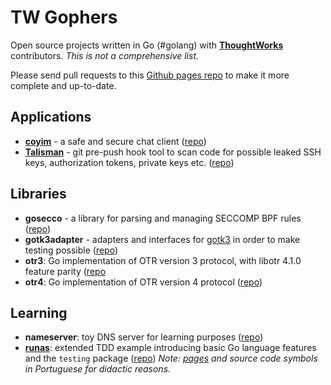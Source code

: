 # TW Gophers

Open source projects written in Go (#golang) with [__ThoughtWorks__](https://www.thoughtworks.com/) contributors. _This is not a comprehensive list_.

Please send pull requests to this [Github pages repo](https://github.com/twgophers/twgophers.github.io) to make it more complete and up-to-date.

## Applications

* [__coyim__](https://coy.im) - a safe and secure chat client ([repo](https://github.com/twstrike/coyim))
* [__Talisman__](https://thoughtworks.github.io/talisman/) - git pre-push hook tool to scan code for possible leaked SSH keys, authorization tokens, private keys etc. ([repo](https://github.com/thoughtworks/talisman))


## Libraries

* __gosecco__ - a library for parsing and managing SECCOMP BPF rules ([repo](https://github.com/twtiger/gosecco))
* __gotk3adapter__ - adapters and interfaces for [gotk3](https://github.com/gotk3/gotk3) in order to make testing possible ([repo]())
* __otr3__: Go implementation of OTR version 3 protocol, with libotr 4.1.0 feature parity ([repo](https://github.com/twstrike/otr3)
* __otr4__: Go implementation of OTR version 4 protocol ([repo](https://github.com/twtiger/otr4))


## Learning

* __nameserver__: toy DNS server for learning purposes ([repo](https://github.com/twtiger/nameserver))
* [__runas__](https://thoughtworksinc.github.io/runas/): extended TDD example introducing  basic Go language features and the `testing` package ([repo](https://github.com/thoughtworksinc/runas)) _Note: [pages](https://thoughtworksinc.github.io/runas/) and source code symbols in Portuguese for didactic reasons._ 
